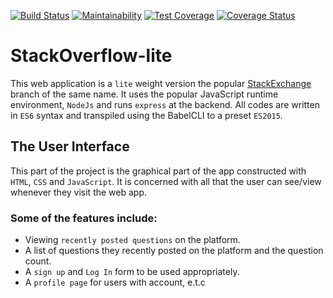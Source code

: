 [![Build Status](https://travis-ci.org/ProfJigsaw/StackOverflow-lite.svg?branch=feature)](https://travis-ci.org/ProfJigsaw/StackOverflow-lite)
[![Maintainability](https://api.codeclimate.com/v1/badges/f7236c27c148d101bf35/maintainability)](https://codeclimate.com/github/ProfJigsaw/StackOverflow-lite/maintainability)
[![Test Coverage](https://api.codeclimate.com/v1/badges/f7236c27c148d101bf35/test_coverage)](https://codeclimate.com/github/ProfJigsaw/StackOverflow-lite/test_coverage)
[![Coverage Status](https://coveralls.io/repos/github/ProfJigsaw/StackOverflow-lite/badge.svg?branch=feature)](https://coveralls.io/github/ProfJigsaw/StackOverflow-lite?branch=master)

# StackOverflow-lite
This web application is a `lite` weight version the popular [StackExchange](https://stackexchange.com) branch of the same name. It uses the popular JavaScript runtime environment, `NodeJs` and runs `express` at the backend.
All codes are written in `ES6` syntax and transpiled using the BabelCLI to a preset `ES2015`. 

## The User Interface
This part of the project is the graphical part of the app constructed with `HTML`, `CSS` and `JavaScript`. It is concerned with all that the user can see/view whenever they visit the web app. 

### Some of the features include:
- Viewing `recently posted questions` on the platform.
- A list of questions they recently posted on the platform and the question count.
- A `sign up` and `Log In` form to be used appropriately.
- A `profile page` for users with account, e.t.c
